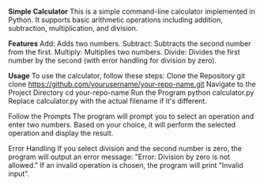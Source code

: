 **Simple Calculator**
This is a simple command-line calculator implemented in Python. It supports basic arithmetic operations including addition, subtraction, multiplication, and division.

**Features**
Add: Adds two numbers.
Subtract: Subtracts the second number from the first.
Multiply: Multiplies two numbers.
Divide: Divides the first number by the second (with error handling for division by zero).

**Usage**
To use the calculator, follow these steps:
Clone the Repository
git clone https://github.com/yourusername/your-repo-name.git
Navigate to the Project Directory
cd your-repo-name
Run the Program
python calculator.py
Replace calculator.py with the actual filename if it's different.

Follow the Prompts
The program will prompt you to select an operation and enter two numbers. Based on your choice, it will perform the selected operation and display the result.

Error Handling
If you select division and the second number is zero, the program will output an error message: "Error: Division by zero is not allowed."
If an invalid operation is chosen, the program will print "Invalid input".
